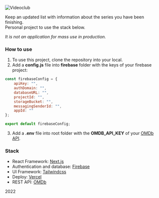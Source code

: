 <img alt="Videoclub" src="https://raw.githubusercontent.com/agustinl/videoclub/master/public/static/logo-videoclub.png">

Keep an updated list with information about the series you have been finishing.  
Personal project to use the stack below.  

*It is not an application for mass use in production.*

### How to use

1. To use this project, clone the repository into your local.
2. Add a **config.js** file into **firebase** folder with the keys of your firebase project:

```javascript
const firebaseConfig = {
    apiKey: "",
    authDomain: "",
    databaseURL: "",
    projectId: "",
    storageBucket: "",
    messagingSenderId: "",
    appId: ""
};

export default firebaseConfig;
```

3. Add a **.env** file into root folder with the **OMDB_API_KEY** of your [OMDb API](http://www.omdbapi.com/apikey.aspx).

### Stack

- React Framework: [Next.js](https://nextjs.org/)
- Authentication and database: [Firebase](https://firebase.google.com/)
- UI Framework: [Tailwindcss](https://tailwindcss.com/)
- Deploy: [Vercel](https://vercel.com/)
- REST API: [OMDb](http://www.omdbapi.com/)

2022